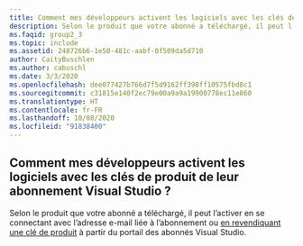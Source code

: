 ```yaml
---
title: Comment mes développeurs activent les logiciels avec les clés de produit de leur abonnement Visual Studio ?
description: Selon le produit que votre abonné a téléchargé, il peut l’activer en se connectant avec l’adresse e-mail liée à...
ms.faqid: group2_3
ms.topic: include
ms.assetid: 248726b6-1e50-481c-aabf-0f509da5d710
author: CaityBuschlen
ms.author: cabuschl
ms.date: 3/3/2020
ms.openlocfilehash: dee077427b766d7f5d9162ff398ff10575fbd8c1
ms.sourcegitcommit: c31815e140f2ec79e00a9a9a19900778ec11e860
ms.translationtype: HT
ms.contentlocale: fr-FR
ms.lasthandoff: 10/08/2020
ms.locfileid: "91838400"
---
```

## <a name="how-do-my-developers-activate-software-using-product-keys-from-their-visual-studio-subscription"></a>Comment mes développeurs activent les logiciels avec les clés de produit de leur abonnement Visual Studio ?

Selon le produit que votre abonné a téléchargé, il peut l’activer en se connectant avec l’adresse e-mail liée à l’abonnement ou [en revendiquant une clé de produit](../../../../product-keys.md) à partir du portail des abonnés Visual Studio.
